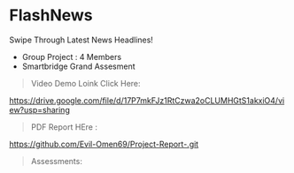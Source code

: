 # FlashNews
Swipe Through Latest News Headlines!
- Group Project : 4 Members
- Smartbridge Grand Assesment



> Video Demo Loink Click Here:   

https://drive.google.com/file/d/17P7mkFJz1RtCzwa2oCLUMHGtS1akxiO4/view?usp=sharing


> PDF Report HEre : 

https://github.com/Evil-Omen69/Project-Report-.git


> Assessments:



